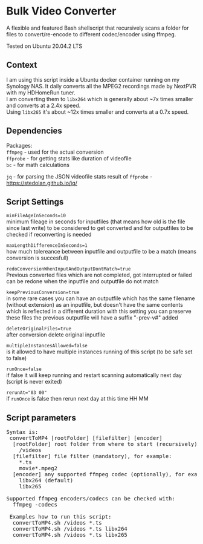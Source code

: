 # Bulk Video Converter
A flexible and featured Bash shellscript that recursively scans a folder for files to convert/re-encode to different codec/encoder using ffmpeg.  

Tested on Ubuntu 20.04.2 LTS

## Context
I am using this script inside a Ubuntu docker container running on my Synology NAS. It daily converts all the MPEG2 recordings made by NextPVR with my HDHomeRun tuner.  
I am converting them to `libx264` which is generally about ~7x times smaller and converts at a 2.4x speed.  
Using `libx265` it's about ~12x times smaller and converts at a 0.7x speed.  

## Dependencies
Packages:  
`ffmpeg` - used for the actual conversion  
`ffprobe` - for getting stats like duration of videofile  
`bc` - for math calculations  

`jq` - for parsing the JSON videofile stats result of `ffprobe` - https://stedolan.github.io/jq/  

## Script Settings
`minFileAgeInSeconds=10`  
minimum fileage in seconds for inputfiles (that means how old is the file since last write) to be considered to get converted and for outputfiles to be checked if reconverting is needed  

`maxLengthDifferenceInSeconds=1`  
how much tolereance between inputfile and outputfile to be a match (means conversion is succesfull)  

`redoConversionWhenInputAndOutputDontMatch=true`  
Previous converted files which are not completed, got interrupted or failed can be redone when the inputfile and outputfile do not match  

`keepPreviousConversion=true`  
in some rare cases you can have an outputfile which has the same filename (without extension) as an inputfile, but doesn't have the same contents which is reflected in a different duration with this setting you can preserve these files the previous outputfile will have a suffix "-prev-v#" added  

`deleteOriginalFiles=true`  
after conversion delete original inputfile  

`multipleInstancesAllowed=false`  
is it allowed to have multiple instances running of this script (to be safe set to false)  

`runOnce=false`  
if false it will keep running and restart scanning automatically next day (script is never exited)  

`rerunAt="03 00"`  
if `runOnce` is false then rerun next day at this time HH MM  


## Script parameters
<pre>
Syntax is:  
 convertToMP4 [rootFolder] [filefilter] [encoder]  
  [rootFolder] root folder from where to start (recursively) to find files (mandatory), for example:  
    /videos  
  [filefilter] file filter (mandatory), for example:  
    *.ts  
    movie*.mpeg2  
  [encoder] any supported ffmpeg codec (optionally), for example:  
    libx264 (default)  
    libx265  

Supported ffmpeg encoders/codecs can be checked with:  
  ffmpeg -codecs  

 Examples how to run this script:  
  convertToMP4.sh /videos *.ts  
  convertToMP4.sh /videos *.ts libx264  
  convertToMP4.sh /videos *.ts libx265  
</pre>  
